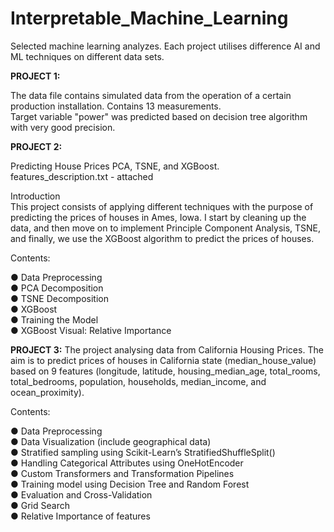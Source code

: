 # Interpretable_Machine_Learning
Selected machine learning analyzes. Each project utilises difference AI and ML techniques on different data sets.

**PROJECT 1:**

The data file contains simulated data from the operation of a certain production installation. Contains 13 measurements.<br> 
Target variable "power" was predicted based on decision tree algorithm with very good precision. <br> 

**PROJECT 2:**

Predicting House Prices PCA, TSNE, and XGBoost. <br> 
features_description.txt - attached

Introduction  <br> 
This project consists of applying different techniques with the purpose of predicting the prices of houses in Ames, Iowa. I start by cleaning up the data, and then move on to implement Principle Component Analysis, TSNE, and finally, we use the XGBoost algorithm to predict the prices of houses.

Contents:

● Data Preprocessing <br> 
● PCA Decomposition <br> 
● TSNE Decomposition <br> 
● XGBoost <br> 
● Training the Model <br> 
● XGBoost Visual: Relative Importance <br> 

**PROJECT 3:**
The project analysing data from California Housing Prices. The aim is to predict prices of houses in California state (median_house_value) based on 9 features (longitude, latitude, housing_median_age, total_rooms, total_bedrooms, population, households, median_income, and ocean_proximity).

Contents:

● Data Preprocessing <br> 
● Data Visualization (include geographical data) <br> 
● Stratified sampling using Scikit-Learn’s StratifiedShuffleSplit() <br> 
● Handling Categorical Attributes using OneHotEncoder <br> 
● Custom Transformers and Transformation Pipelines <br> 
● Training model using Decision Tree and Random Forest <br> 
● Evaluation and Cross-Validation <br> 
● Grid Search <br> 
● Relative Importance of features <br> 
